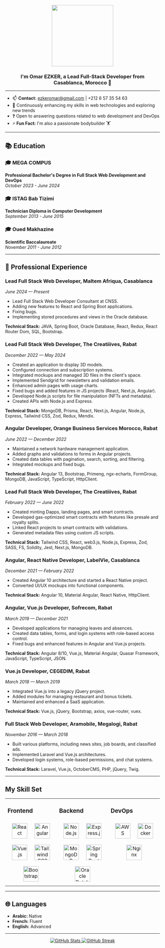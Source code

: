 <div align="center">
  <img src="https://github.com/omar-ezker/omar-ezker/blob/main/avatar.png" align="center" height="200" width="200" />
</div>

### <div align="center">I'm Omar EZKER, a Lead Full-Stack Developer from Casablanca, Morocco 🚀</div>  

---

- 📫 **Contact:** [ezkeromar@gmail.com](mailto:ezkeromar@gmail.com) | +212 6 57 35 54 63
- 🌱 Continuously enhancing my skills in web technologies and exploring new trends
- ❓ Open to answering questions related to web development and DevOps
- ⚡ **Fun Fact:** I'm also a passionate bodybuilder 🏋️

---

## 📚 Education

### 🎓 MEGA COMPUS
**Professional Bachelor's Degree in Full Stack Web Development and DevOps**  
*October 2023 - June 2024*

### 🎓 ISTAG Bab Tizimi
**Technician Diploma in Computer Development**  
*September 2013 - June 2015*

### 🎓 Oued Makhazine
**Scientific Baccalaureate**  
*November 2011 - June 2012*

---

## 💼 Professional Experience

### Lead Full Stack Web Developer, Maltem Afriqua, Casablanca
*June 2024 — Present*
- Lead Full Stack Web Developer Consultant at CNSS.
- Adding new features to React and Spring Boot applications.
- Fixing bugs.
- Implementing stored procedures and views in the Oracle database.

**Technical Stack:** JAVA, Spring Boot, Oracle Database, React, Redux, React Router Dom, SQL, Bootstrap.

### Lead Full Stack Web Developer, The Creatiiives, Rabat
*December 2022 — May 2024*
- Created an application to display 3D models.
- Configured connection and subscription systems.
- Integrated mockups and managed 3D files in the client's space.
- Implemented Sendgrid for newsletters and validation emails.
- Enhanced admin pages with usage charts.
- Fixed bugs and added features in JS projects (React, Next.js, Angular).
- Developed Node.js scripts for file manipulation (NFTs and metadata).
- Created APIs with Node.js and Express.

**Technical Stack:** MongoDB, Prisma, React, Next.js, Angular, Node.js, Express, Tailwind CSS, Zod, Redux, Mendix.

### Angular Developer, Orange Business Services Morocco, Rabat
*June 2022 — December 2022*
- Maintained a network hardware management application.
- Added graphs and validations to forms in Angular projects.
- Created data tables with pagination, search, sorting, and filtering.
- Integrated mockups and fixed bugs.

**Technical Stack:** Angular 13, Bootstrap, Primeng, ngx-echarts, FormGroup, MongoDB, JavaScript, TypeScript, HttpClient.

### Lead Full Stack Web Developer, The Creatiiives, Rabat
*February 2022 — June 2022*
- Created minting Dapps, landing pages, and smart contracts.
- Developed gas-optimized smart contracts with features like presale and royalty splits.
- Linked React projects to smart contracts with validations.
- Generated metadata files using custom JS scripts.

**Technical Stack:** Tailwind CSS, React, web3.js, Node.js, Express, Zod, SASS, FS, Solidity, Jest, Next.js, MongoDB.

### Angular, React Native Developer, LabelVie, Casablanca
*December 2021 — February 2022*
- Created Angular 10 architecture and started a React Native project.
- Converted UI/UX mockups into functional components.

**Technical Stack:** Angular 10, Material Angular, React Native, HttpClient.

### Angular, Vue.js Developer, Sofrecom, Rabat
*March 2019 — December 2021*
- Developed applications for managing leaves and absences.
- Created data tables, forms, and login systems with role-based access control.
- Fixed bugs and enhanced features in Angular and Vue.js projects.

**Technical Stack:** Angular 8/10, Vue.js, Material Angular, Quasar Framework, JavaScript, TypeScript, JSON.

### Vue.js Developer, CEGEDIM, Rabat
*March 2018 — March 2019*
- Integrated Vue.js into a legacy jQuery project.
- Added modules for managing restaurant and bonus tickets.
- Maintained and enhanced a SaaS application.

**Technical Stack:** Vue.js, jQuery, Bootstrap, axios, vue-router, vuex.

### Full Stack Web Developer, Aramobile, Megalogi, Rabat
*November 2016 — March 2018*
- Built various platforms, including news sites, job boards, and classified ads.
- Implemented Laravel and Vue.js architectures.
- Developed login systems, role-based permissions, and chat systems.

**Technical Stack:** Laravel, Vue.js, OctoberCMS, PHP, jQuery, Twig.

---

## My Skill Set  
<table><tr><td valign="top" width="33%">

### Frontend  
<div align="center">  
<a href="https://reactjs.org/" target="_blank"><img style="margin: 10px" src="https://profilinator.rishav.dev/skills-assets/react-original-wordmark.svg" alt="React" height="50" /></a>  
<a href="https://angular.io/" target="_blank"><img style="margin: 10px" src="https://profilinator.rishav.dev/skills-assets/angularjs-original.svg" alt="Angular" height="50" /></a>  
<a href="https://vuejs.org/" target="_blank"><img style="margin: 10px" src="https://profilinator.rishav.dev/skills-assets/vuejs-original-wordmark.svg" alt="Vue.js" height="50" /></a>  
<a href="https://tailwindcss.com/" target="_blank"><img style="margin: 10px" src="https://profilinator.rishav.dev/skills-assets/tailwindcss.svg" alt="Tailwind CSS" height="50" /></a>  
<a href="https://getbootstrap.com/" target="_blank"><img style="margin: 10px" src="https://profilinator.rishav.dev/skills-assets/bootstrap-plain.svg" alt="Bootstrap" height="50" /></a>  
</div>

</td><td valign="top" width="33%">

### Backend  
<div align="center">  
<a href="https://nodejs.org/" target="_blank"><img style="margin: 10px" src="https://profilinator.rishav.dev/skills-assets/nodejs-original-wordmark.svg" alt="Node.js" height="50" /></a>  
<a href="https://expressjs.com/" target="_blank"><img style="margin: 10px" src="https://profilinator.rishav.dev/skills-assets/express-original-wordmark.svg" alt="Express.js" height="50" /></a>  
<a href="https://www.mongodb.com/" target="_blank"><img style="margin: 10px" src="https://profilinator.rishav.dev/skills-assets/mongodb-original-wordmark.svg" alt="MongoDB" height="50" /></a>  
<a href="https://spring.io/projects/spring-boot" target="_blank"><img style="margin: 10px" src="https://profilinator.rishav.dev/skills-assets/springio-icon.svg" alt="Spring Boot" height="50" /></a>  
<a href="https://www.oracle.com/database/" target="_blank"><img style="margin: 10px" src="https://profilinator.rishav.dev/skills-assets/oracle-original.svg" alt="Oracle Database" height="50" /></a>  
</div>

</td><td valign="top" width="33%">

### DevOps  
<div align="center">  
<a href="https://aws.amazon.com/" target="_blank"><img style="margin: 10px" src="https://profilinator.rishav.dev/skills-assets/amazonwebservices-original-wordmark.svg" alt="AWS" height="50" /></a>  
<a href="https://www.docker.com/" target="_blank"><img style="margin: 10px" src="https://profilinator.rishav.dev/skills-assets/docker-original-wordmark.svg" alt="Docker" height="50" /></a>  
<a href="https://www.nginx.com/" target="_blank"><img style="margin: 10px" src="https://profilinator.rishav.dev/skills-assets/nginx-original.svg" alt="Nginx" height="50" /></a>  
</div>

</td></tr></table>  

---

## 🌐 Languages
- **Arabic:** Native  
- **French:** Fluent  
- **English:** Advanced  

---

<div align="center">
  <a href="https://github.com/omar-ezker">
    <img src="https://github-readme-stats.vercel.app/api?username=omar-ezker&show_icons=true&theme=radical" alt="GitHub Stats" />
  </a>
  <a href="https://github.com/omar-ezker">
    <img src="https://github-readme-streak-stats.herokuapp.com/?user=omar-ezker&theme=radical" alt="GitHub Streak" />
  </a>
</div>

